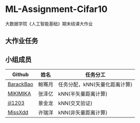 # ML-Assignment-Cifar10    

大数据学院《人工智能基础》期末结课大作业     

## 大作业任务  



## 小组成员

| Github                                             | 姓名   | 任务分工                      |
| -------------------------------------------------- | ------ | ----------------------------- |
| [BarackBao](https://github.com/shentibeitaokongle) | 鲍骞月 | 任务分配，kNN(矢量化距离计算) |
| [MIKIMIKA](<https://github.com/MIKIMIKA>)          | 张泽亿 | kNN(半矢量距离计算)           |
| [jjl1203](<https://github.com/jjl1203>)            | 景金龙 | kNN(交叉验证)                 |
| [MissXdd](<https://github.com/MissXdd>)            | 许瑞洋 | kNN(非矢量距离计算)           |

